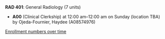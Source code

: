 **RAD 401**: General Radiology (7 units)

- **A00** (Clinical Clerkship) at 12:00 am–12:00 am on Sunday (location TBA) by Ojeda-Fournier, Haydee (A08574976)

[Enrollment numbers over time](./RAD401.tsv)
